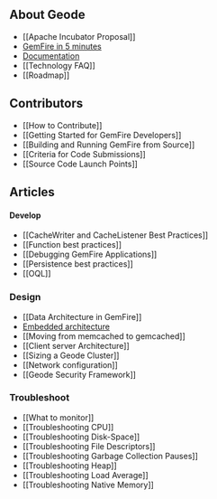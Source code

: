 ## About Geode
* [[Apache Incubator Proposal]]
* [GemFire in 5 minutes](https://github.com/gemfire/apache-gemfire-staging/wiki#gemfire-in-5-minutes)
* [Documentation](http://gemfire.docs.pivotal.io)
* [[Technology FAQ]]
* [[Roadmap]]

## Contributors
* [[How to Contribute]]
* [[Getting Started for GemFire Developers]]
* [[Building and Running GemFire from Source]]
* [[Criteria for Code Submissions]]
* [[Source Code Launch Points]]

## Articles
#### Develop
* [[CacheWriter and CacheListener Best Practices]]
* [[Function best practices]]
* [[Debugging GemFire Applications]]
* [[Persistence best practices]]
* [[OQL]]

### Design
* [[Data Architecture in GemFire]]
* [Embedded architecture](https://github.com/gemfire/apache-gemfire-staging/wiki/Running-Haptic-In-Embedded-Mode)
* [[Moving from memcached to gemcached]]
* [[Client server Architecture]]
* [[Sizing a Geode Cluster]]
* [[Network configuration]]
* [[Geode Security Framework]]

### Troubleshoot

* [[What to monitor]]
* [[Troubleshooting CPU]]
* [[Troubleshooting Disk-Space]]
* [[Troubleshooting File Descriptors]]
* [[Troubleshooting Garbage Collection Pauses]]
* [[Troubleshooting Heap]]
* [[Troubleshooting Load Average]]
* [[Troubleshooting Native Memory]]
